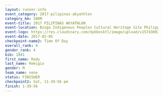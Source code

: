 ```yaml
---
layout: runner-info 
event_category: 2017-pilipinas-akyathlon 
category_km: 10KM 
event-title: 2017 PILIPINAS AKYATHLON 
event-location: Binga Indigenous Peoples Cultural Heritage Site Philippines 
event-logo: https://res.cloudinary.com/dykbosktl/image/upload/v1574389257/Logo/logo_znhnls.jpg 
event-date: 2017-02-05 
checkpoint-name2: Time Of Day 
overall_rank: 4
gender_rank: 4
bib: 1041
first_name: Rady
last_name: Remigio
gender: M
team_name: none
status: FINISHER
checkpoint2: Sat, 11-39-56 pm
finish: 1-39-56
---
```

